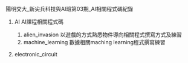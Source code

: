 陽明交大_新尖兵科技與AI班第03期_AI相關程式碼紀錄

1. AI
   AI課程相關程式碼
   1. alien_invasion
      以遊戲的方式熟悉物件導向相關程式撰寫方式及練習
   2. machine_learning
      數據相關maching learning程式撰寫練習

3. electronic_circuit
